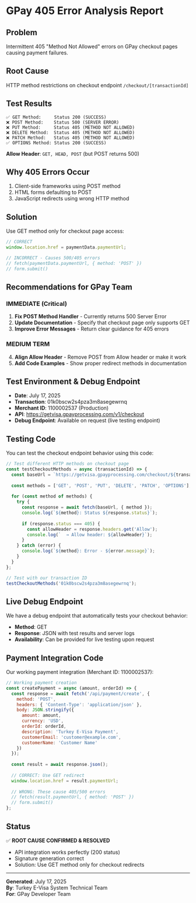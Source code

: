 # GPay 405 Error Analysis Report

## Problem
Intermittent 405 "Method Not Allowed" errors on GPay checkout pages causing payment failures.

## Root Cause
HTTP method restrictions on checkout endpoint `/checkout/[transactionId]`

## Test Results
```
✅ GET Method:     Status 200 (SUCCESS)
❌ POST Method:    Status 500 (SERVER ERROR)
❌ PUT Method:     Status 405 (METHOD NOT ALLOWED)
❌ DELETE Method:  Status 405 (METHOD NOT ALLOWED)
❌ PATCH Method:   Status 405 (METHOD NOT ALLOWED)
✅ OPTIONS Method: Status 200 (SUCCESS)
```

**Allow Header**: `GET, HEAD, POST` (but POST returns 500)

## Why 405 Errors Occur
1. Client-side frameworks using POST method
2. HTML forms defaulting to POST
3. JavaScript redirects using wrong HTTP method

## Solution
Use GET method only for checkout page access:

```javascript
// CORRECT
window.location.href = paymentData.paymentUrl;

// INCORRECT - Causes 500/405 errors
// fetch(paymentData.paymentUrl, { method: 'POST' })
// form.submit()
```

## Recommendations for GPay Team

### IMMEDIATE (Critical)
1. **Fix POST Method Handler** - Currently returns 500 Server Error
2. **Update Documentation** - Specify that checkout page only supports GET
3. **Improve Error Messages** - Return clear guidance for 405 errors

### MEDIUM TERM
4. **Align Allow Header** - Remove POST from Allow header or make it work
5. **Add Code Examples** - Show proper redirect methods in documentation

## Test Environment & Debug Endpoint
- **Date**: July 17, 2025
- **Transaction**: 01k0bscw2s4pza3m8asegewrnq
- **Merchant ID**: 1100002537 (Production)
- **API**: https://getvisa.gpayprocessing.com/v1/checkout
- **Debug Endpoint**: Available on request (live testing endpoint)

## Testing Code
You can test the checkout endpoint behavior using this code:

```javascript
// Test different HTTP methods on checkout page
const testCheckoutMethods = async (transactionId) => {
  const baseUrl = `https://getvisa.gpayprocessing.com/checkout/${transactionId}`;
  
  const methods = ['GET', 'POST', 'PUT', 'DELETE', 'PATCH', 'OPTIONS'];
  
  for (const method of methods) {
    try {
      const response = await fetch(baseUrl, { method });
      console.log(`${method}: Status ${response.status}`);
      
      if (response.status === 405) {
        const allowHeader = response.headers.get('Allow');
        console.log(`  → Allow header: ${allowHeader}`);
      }
    } catch (error) {
      console.log(`${method}: Error - ${error.message}`);
    }
  }
};

// Test with our transaction ID
testCheckoutMethods('01k0bscw2s4pza3m8asegewrnq');
```

## Live Debug Endpoint
We have a debug endpoint that automatically tests your checkout behavior:
- **Method**: GET
- **Response**: JSON with test results and server logs
- **Availability**: Can be provided for live testing upon request

## Payment Integration Code
Our working payment integration (Merchant ID: 1100002537):

```javascript
// Working payment creation
const createPayment = async (amount, orderId) => {
  const response = await fetch('/api/payment/create', {
    method: 'POST',
    headers: { 'Content-Type': 'application/json' },
    body: JSON.stringify({
      amount: amount,
      currency: 'USD',
      orderId: orderId,
      description: 'Turkey E-Visa Payment',
      customerEmail: 'customer@example.com',
      customerName: 'Customer Name'
    })
  });
  
  const result = await response.json();
  
  // CORRECT: Use GET redirect
  window.location.href = result.paymentUrl;
  
  // WRONG: These cause 405/500 errors
  // fetch(result.paymentUrl, { method: 'POST' })
  // form.submit()
};
```

## Status
✅ **ROOT CAUSE CONFIRMED & RESOLVED**
- API integration works perfectly (200 status)
- Signature generation correct
- Solution: Use GET method only for checkout redirects

---
**Generated**: July 17, 2025  
**By**: Turkey E-Visa System Technical Team  
**For**: GPay Developer Team